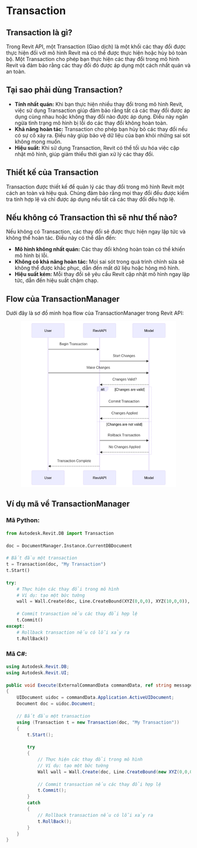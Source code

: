 # Transaction

## Transaction là gì?

Trong Revit API, một Transaction (Giao dịch) là một khối các thay đổi được thực hiện đối với mô hình Revit mà có thể được thực hiện hoặc hủy bỏ toàn bộ. Một Transaction cho phép bạn thực hiện các thay đổi trong mô hình Revit và đảm bảo rằng các thay đổi đó được áp dụng một cách nhất quán và an toàn.

## Tại sao phải dùng Transaction?

* **Tính nhất quán:** Khi bạn thực hiện nhiều thay đổi trong mô hình Revit, việc sử dụng Transaction giúp đảm bảo rằng tất cả các thay đổi được áp dụng cùng nhau hoặc không thay đổi nào được áp dụng. Điều này ngăn ngừa tình trạng mô hình bị lỗi do các thay đổi không hoàn toàn.
* **Khả năng hoàn tác:** Transaction cho phép bạn hủy bỏ các thay đổi nếu có sự cố xảy ra. Điều này giúp bảo vệ dữ liệu của bạn khỏi những sai sót không mong muốn.
* **Hiệu suất:** Khi sử dụng Transaction, Revit có thể tối ưu hóa việc cập nhật mô hình, giúp giảm thiểu thời gian xử lý các thay đổi.

## Thiết kế của Transaction

Transaction được thiết kế để quản lý các thay đổi trong mô hình Revit một cách an toàn và hiệu quả. Chúng đảm bảo rằng mọi thay đổi đều được kiểm tra tính hợp lệ và chỉ được áp dụng nếu tất cả các thay đổi đều hợp lệ.

## Nếu không có Transaction thì sẽ như thế nào?

Nếu không có Transaction, các thay đổi sẽ được thực hiện ngay lập tức và không thể hoàn tác. Điều này có thể dẫn đến:

* **Mô hình không nhất quán:** Các thay đổi không hoàn toàn có thể khiến mô hình bị lỗi.
* **Không có khả năng hoàn tác:** Mọi sai sót trong quá trình chỉnh sửa sẽ không thể được khắc phục, dẫn đến mất dữ liệu hoặc hỏng mô hình.
* **Hiệu suất kém:** Mỗi thay đổi sẽ yêu cầu Revit cập nhật mô hình ngay lập tức, dẫn đến hiệu suất chậm chạp.

## Flow của TransactionManager

Dưới đây là sơ đồ minh họa flow của TransactionManager trong Revit API:&#x20;

<figure><img src="../../.gitbook/assets/image.png" alt=""><figcaption></figcaption></figure>

## Ví dụ mã về TransactionManager

### Mã Python:
```python
from Autodesk.Revit.DB import Transaction

doc = DocumentManager.Instance.CurrentDBDocument

# Bắt đầu một transaction
t = Transaction(doc, "My Transaction")
t.Start()

try:
    # Thực hiện các thay đổi trong mô hình
    # Ví dụ: tạo một bức tường
    wall = Wall.Create(doc, Line.CreateBound(XYZ(0,0,0), XYZ(10,0,0)), wallTypeId, levelId, height, 0, False, False)
    
    # Commit transaction nếu các thay đổi hợp lệ
    t.Commit()
except:
    # Rollback transaction nếu có lỗi xảy ra
    t.RollBack()
```

### Mã C#:
```csharp
using Autodesk.Revit.DB;
using Autodesk.Revit.UI;

public void Execute(ExternalCommandData commandData, ref string message, ElementSet elements)
{
    UIDocument uidoc = commandData.Application.ActiveUIDocument;
    Document doc = uidoc.Document;

    // Bắt đầu một transaction
    using (Transaction t = new Transaction(doc, "My Transaction"))
    {
        t.Start();

        try
        {
            // Thực hiện các thay đổi trong mô hình
            // Ví dụ: tạo một bức tường
            Wall wall = Wall.Create(doc, Line.CreateBound(new XYZ(0,0,0), new XYZ(10,0,0)), wallTypeId, levelId, height, 0, false, false);
            
            // Commit transaction nếu các thay đổi hợp lệ
            t.Commit();
        }
        catch
        {
            // Rollback transaction nếu có lỗi xảy ra
            t.RollBack();
        }
    }
}
```
